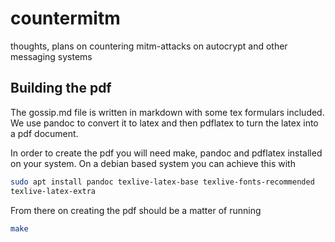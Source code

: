 # countermitm
thoughts, plans on countering mitm-attacks on autocrypt and other messaging systems

## Building the pdf

The gossip.md file is written in markdown with some tex formulars
included. We use pandoc to convert it to latex and then pdflatex to turn
the latex into a pdf document.

In order to create the pdf you will need make, pandoc and pdflatex installed
on your system. On a debian based system you can achieve this with

```sh
sudo apt install pandoc texlive-latex-base texlive-fonts-recommended
texlive-latex-extra
```

From there on creating the pdf should be a matter of running

```sh
make
```
